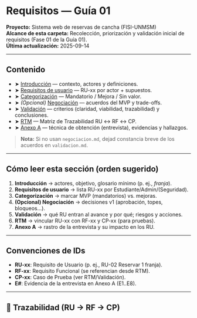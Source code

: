# Requisitos — Guía 01

**Proyecto:** Sistema web de reservas de cancha (FISI-UNMSM)  
**Alcance de esta carpeta:** Recolección, priorización y validación inicial de requisitos (Fase 01 de la Guía 01).  
**Última actualización:** 2025-09-14

---

## Contenido

- ➤ [Introducción](./introduccion.md) — contexto, actores y definiciones.
- ➤ [Requisitos de usuario](./requisitos-usuarios.md) — RU-xx por actor + supuestos.
- ➤ [Categorización](./categorizacion.md) — Mandatorio / Mejora / Sin valor.
- ➤ *(Opcional)* [Negociación](./negociacion.md) — acuerdos del MVP y trade-offs.
- ➤ [Validación](./validacion.md) — criterios (claridad, viabilidad, trazabilidad) y conclusiones.
- ➤ [RTM](./rtm.md) — Matriz de Trazabilidad RU ↔ RF ↔ CP.
- ➤ [Anexo A](./anexo-a.md) — técnica de obtención (entrevista), evidencias y hallazgos.

> **Nota:** Si no usan `negociacion.md`, dejad constancia breve de los acuerdos en `validacion.md`.

---

## Cómo leer esta sección (orden sugerido)

1. **Introducción** → actores, objetivo, glosario mínimo (p. ej., *franja*).
2. **Requisitos de usuario** → lista RU-xx por Estudiante/Admin/(Seguridad).
3. **Categorización** → marcar MVP (mandatorios) vs. mejoras.
4. **(Opcional) Negociación** → decisiones v1 (aprobación, topes, bloqueos…).
5. **Validación** → qué RU entran al avance y por qué; riesgos y acciones.
6. **RTM** → vincular RU-xx con RF-xx y CP-xx (para pruebas).
7. **Anexo A** → rastro de la entrevista y su impacto en los RU.

---

## Convenciones de IDs

- **RU-xx**: Requisito de Usuario (p. ej., RU-02 Reservar 1 franja).  
- **RF-xx**: Requisito Funcional (se referencian desde RTM).  
- **CP-xx**: Caso de Prueba (ver RTM/Validación).  
- **E#**: Evidencia de la entrevista en Anexo A (E1..E8).

---

## 🧩 Trazabilidad (RU → RF → CP)

